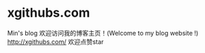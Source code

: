 # xgithubs.com
Min's blog 欢迎访问我的博客主页！(Welcome to my blog website !) http://xgithubs.com/    欢迎点赞star
